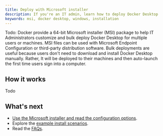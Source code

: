 ```yaml
---
title: Deploy with Microsoft installer
description: If you're an IT admin, learn how to deploy Docker Desktop with Microsoft installer
keywords: msi, docker desktop, windows, installation
---
```


Todo:
Docker provide a 64-bit Microsoft installer (MSI) package to help IT Administrators customize and bulk deploy Docker Desktop for multiple users or machines. MSI files can be used with Microsoft Endpoint Configuration or third-party distribution software. 
Bulk deployments are useful because users don't need to download and install Docker Desktop manually. Rather, It will be deployed to their machines and then auto-launch the first time users sign into a computer.

## How it works

Todo


## What's next

- [Use the Microsoft installer and read the configuration options](install-and-configure.md).
- Explore the [example install scenarios](install-scenarios.md).
- Read the [FAQs](faq.md).